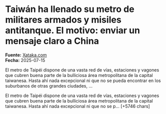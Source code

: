 # Taiwán ha llenado su metro de militares armados y misiles antitanque. El motivo: enviar un mensaje claro a China

**Fuente:** [Xataka.com](https://www.xataka.com/magnet/taiwan-ha-llenado-su-metro-militares-armados-misiles-antitanque-motivo-enviar-mensaje-claro-a-china)  
**Fecha:** 2025-07-15

El metro de Taipéi dispone de una vasta red de vías, estaciones y vagones que cubren buena parte de la bulliciosa área metropolitana de la capital taiwanesa. Hasta ahí nada excepcional ni que no se pueda encontrar en los suburbanos de otras grandes ciudades, …

El metro de Taipéi dispone de una vasta red de vías, estaciones y vagones que cubren buena parte de la bulliciosa área metropolitana de la capital taiwanesa. Hasta ahí nada excepcional ni que no se p… [+5746 chars]
